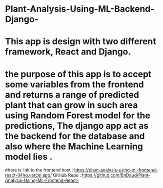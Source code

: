 # Plant-Analysis-Using-ML-Backend-Django-

# This app is design with two different framework, React and Django.

# the purpose of this app is to accept some variables from the frontend and returns a range of predicted plant that can grow in such area using Random Forest model for the predictions, The django app act as the backend for the database and also where the Machine Learning model lies .

#here is link to the frontend host : https://plant-analysis-using-ml-frontend-react-84hq.vercel.app/
GitHub Repo : https://github.com/BnDaud/Plant-Analysis-Using-ML-Frontend-React-

